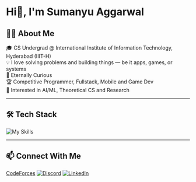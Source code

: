 # Hi👋, I'm Sumanyu Aggarwal

## 👨‍💻 About Me

🎓 CS Undergrad @ International Institute of Information Technology, Hyderabad (IIIT-H)  
💡 I love solving problems and building things — be it apps, games, or systems  
🧠 Eternally Curious  
🏆 Competitive Programmer, Fullstack, Mobile and Game Dev  
🎯 Interested in AI/ML, Theoretical CS and Research  

---

## 🛠️ Tech Stack

![My Skills](https://skillicons.dev/icons?i=py,cpp,js,dart,flutter,react,firebase,html,css,sass,md,graphql,svelte,alpinejs,tailwind,ts,prisma,heroku,netlify,git,vscode,androidstudio,clion,pycharm,vim) 

---

## 📫 Connect With Me

[CodeForces](https://codeforces.com/profile/SuPythony)
[![Discord](https://skillicons.dev/icons?i=discord)](https://discordapp.com/users/745179011872718918)
[![LinkedIn](https://skillicons.dev/icons?i=linkedin)](https://www.linkedin.com/in/sumanyu-aggarwal)
